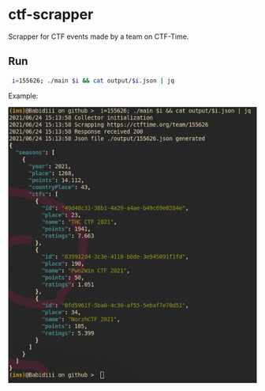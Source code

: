 # ctf-scrapper

Scrapper for CTF events made by a team on CTF-Time.

## Run 

```bash
 i=155626; ./main $i && cat output/$i.json | jq
 ```
Example:  

![example.png](./doc/example.png)
